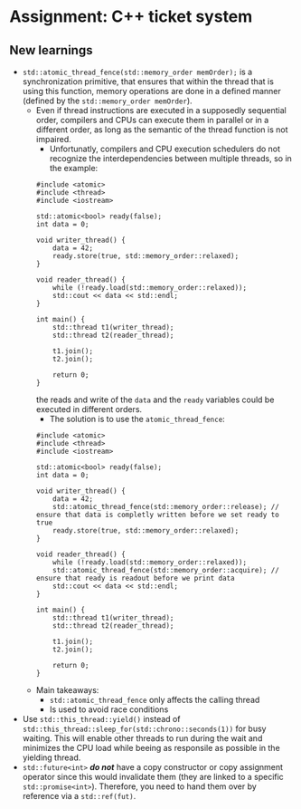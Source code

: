 # Assignment: C++ ticket system

## New learnings
+ ```std::atomic_thread_fence(std::memory_order memOrder);``` is a synchronization primitive, that ensures that within the thread that is using this function, memory operations are done in a defined manner (defined by the ```std::memory_order memOrder```).
    - Even if thread instructions are executed in a supposedly sequential order, compilers and CPUs can execute them in parallel or in a different order, as long as the semantic of the thread function is not impaired.
        * Unfortunatly, compilers and CPU execution schedulers do not recognize the interdependencies between multiple threads, so in the example:
        ```
        #include <atomic>
        #include <thread>
        #include <iostream>

        std::atomic<bool> ready(false);
        int data = 0;

        void writer_thread() {
            data = 42;
            ready.store(true, std::memory_order::relaxed);
        }

        void reader_thread() {
            while (!ready.load(std::memory_order::relaxed));
            std::cout << data << std::endl;
        }

        int main() {
            std::thread t1(writer_thread);
            std::thread t2(reader_thread);

            t1.join();
            t2.join();

            return 0;
        }
        ```
        the reads and write of the ```data``` and the ```ready``` variables could be executed in different orders.  
        * The solution is to use the ```atomic_thread_fence```:
        ```
        #include <atomic>
        #include <thread>
        #include <iostream>

        std::atomic<bool> ready(false);
        int data = 0;

        void writer_thread() {
            data = 42;
            std::atomic_thread_fence(std::memory_order::release); // ensure that data is completly written before we set ready to true
            ready.store(true, std::memory_order::relaxed);
        }

        void reader_thread() {
            while (!ready.load(std::memory_order::relaxed));
            std::atomic_thread_fence(std::memory_order::acquire); // ensure that ready is readout before we print data
            std::cout << data << std::endl;
        }

        int main() {
            std::thread t1(writer_thread);
            std::thread t2(reader_thread);

            t1.join();
            t2.join();

            return 0;
        }
        ```
    - Main takeaways:
        * ```std::atomic_thread_fence``` only affects the calling thread
        * Is used to avoid race conditions 
+ Use ```std::this_thread::yield()``` instead of ```std::this_thread::sleep_for(std::chrono::seconds(1))``` for busy waiting. This will enable other threads to run during the wait and minimizes the CPU load while beeing as responsile as possible in the yielding thread.
+ ```std::future<int>``` ***do not*** have a copy constructor or copy assignment operator since this would invalidate them (they are linked to a specific ```std::promise<int>```). Therefore, you need to hand them over by reference via a ```std::ref(fut)```.